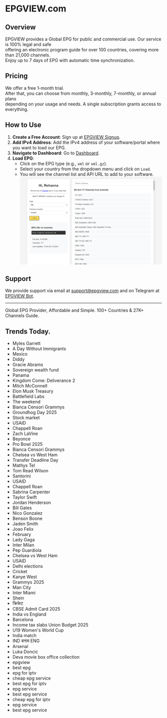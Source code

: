 # EPGVIEW.com



## Overview
EPGVIEW provides a Global EPG for public and commercial use. Our service is 100% legal and safe\
offering an electronic program guide for over 100 countries, covering more than 21,000 channels.\
Enjoy up to 7 days of EPG with automatic time synchronization.

## Pricing
We offer a free 1-month trial. \
After that, you can choose from monthly, 3-monthly, 7-monthly, or annual plans \
depending on your usage and needs. A single subscription grants access to everything.

## How to Use
1. **Create a Free Account**: Sign up at [EPGVIEW Signup](https://epgview.com/signup.php).
2. **Add IPv4 Address**: Add the IPv4 address of your software/portal where you want to load our EPG.
3. **Navigate to Dashboard**: Go to [Dashboard](https://epgview.com/dashboard.php).
4. **Load EPG**:
   - Click on the EPG type (e.g., `xml` or `xml.gz`).
   - Select your country from the dropdown menu and click on `Load`.
   - You will see the channel list and API URL to add to your software.
![EPGVIEW](img/dashboard.png)
## Support
We provide support via email at [support@epgview.com](mailto:support@epgview.com) and on Telegram at [EPGVIEW Bot](https://t.me/epgview_bot).

---

Global EPG Provider, Affordable and Simple. 100+ Countries & 27K+ Channels Guide.

## Trends Today.

- Myles Garrett
- A Day Without Immigrants
- Mexico
- Diddy
- Gracie Abrams
- Sovereign wealth fund
- Panama
- Kingdom Come: Deliverance 2
- Mitch McConnell
- Elon Musk Treasury
- Battlefield Labs
- The weekend
- Bianca Censori Grammys
- Groundhog Day 2025
- Stock market
- USAID
- Chappell Roan
- Zach LaVine
- Beyonce
- Pro Bowl 2025
- Bianca Censori Grammys
- Chelsea vs West Ham
- Transfer Deadline Day
- Mathys Tel
- Tom Read Wilson
- Santorini
- USAID
- Chappell Roan
- Sabrina Carpenter
- Taylor Swift
- Jordan Henderson
- Bill Gates
- Nico Gonzalez
- Benson Boone
- Jaden Smith
- Joao Felix
- February
- Lady Gaga
- Inter Milan
- Pep Guardiola
- Chelsea vs West Ham
- USAID
- Delhi elections
- Cricket
- Kanye West
- Grammys 2025
- Man City
- Inter Miami
- Shein
- क्रिकेट
- CBSE Admit Card 2025
- India vs England
- Barcelona
- Income tax slabs Union Budget 2025
- U19 Women's World Cup
- India match
- IND बनाम ENG
- Arsenal
- Luka Doncic
- Deva movie box office collection
- epgview
- best epg
- epg for iptv
- cheap epg service
- best epg for iptv
- epg service
- best epg service
- cheap epg for iptv
- epg service
- best epg service
